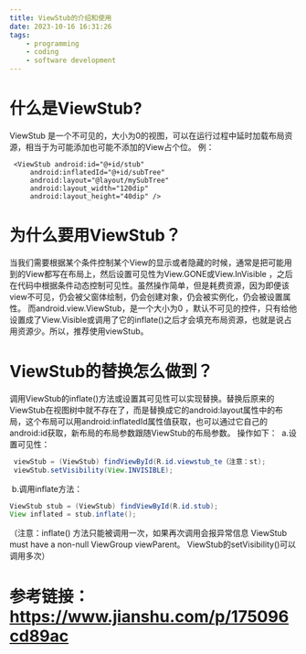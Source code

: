 ```yaml
---
title: ViewStub的介绍和使用
date: 2023-10-16 16:31:26
tags:
    - programming
    - coding
    - software development 
---
```



# 什么是ViewStub?
ViewStub 是一个不可见的，大小为0的视图，可以在运行过程中延时加载布局资源，相当于为可能添加也可能不添加的View占个位。
例：
```
 <ViewStub android:id="@+id/stub" 
     android:inflatedId="@+id/subTree" 
     android:layout="@layout/mySubTree" 
     android:layout_width="120dip" 
     android:layout_height="40dip" />
```

# 为什么要用ViewStub？
当我们需要根据某个条件控制某个View的显示或者隐藏的时候，通常是把可能用到的View都写在布局上，然后设置可见性为View.GONE或View.InVisible ，之后在代码中根据条件动态控制可见性。虽然操作简单，但是耗费资源，因为即便该view不可见，仍会被父窗体绘制，仍会创建对象，仍会被实例化，仍会被设置属性。
而android.view.ViewStub，是一个大小为0 ，默认不可见的控件，只有给他设置成了View.Visible或调用了它的inflate()之后才会填充布局资源，也就是说占用资源少。所以，推荐使用viewStub。

# ViewStub的替换怎么做到？
调用ViewStub的inflate()方法或设置其可见性可以实现替换。替换后原来的ViewStub在视图树中就不存在了，而是替换成它的android:layout属性中的布局，这个布局可以用android:inflatedId属性值获取，也可以通过它自己的android:id获取，新布局的布局参数跟随ViewStub的布局参数。
操作如下：
&nbsp;a.设置可见性：
```java
 viewStub = (ViewStub) findViewById(R.id.viewstub_te（注意：st); 
 viewStub.setVisibility(View.INVISIBLE);
```
&nbsp;b.调用inflate方法：
```java
ViewStub stub = (ViewStub) findViewById(R.id.stub); 
View inflated = stub.inflate();
```
（注意：inflate() 方法只能被调用一次，如果再次调用会报异常信息 ViewStub must have a non-null ViewGroup viewParent。
ViewStub的setVisibility()可以调用多次）

# 参考链接：<https://www.jianshu.com/p/175096cd89ac>

